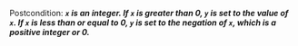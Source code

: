 Postcondition: ***`x` is an integer. If `x` is greater than 0, `y` is set to the value of `x`. If `x` is less than or equal to 0, `y` is set to the negation of `x`, which is a positive integer or 0.***